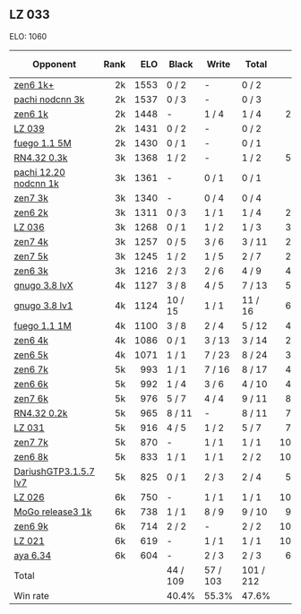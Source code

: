 ## LZ 033 ##

ELO: 1060

Opponent | Rank | ELO | Black | Write | Total | Win rate
---------|-----:|----:|-------|-------|-------|-------:
[zen6 1k+](zen6%201k+.md) | 2k | 1553 | 0 / 2 | - | 0 / 2 | 0.0%
[pachi nodcnn 3k](pachi%20nodcnn%203k.md) | 2k | 1537 | 0 / 3 | - | 0 / 3 | 0.0%
[zen6 1k](zen6%201k.md) | 2k | 1448 | - | 1 / 4 | 1 / 4 | 25.0%
[LZ 039](LZ%20039.md) | 2k | 1431 | 0 / 2 | - | 0 / 2 | 0.0%
[fuego 1.1 5M](fuego%201.1%205M.md) | 2k | 1430 | 0 / 1 | - | 0 / 1 | 0.0%
[RN4.32 0.3k](RN4.32%200.3k.md) | 3k | 1368 | 1 / 2 | - | 1 / 2 | 50.0%
[pachi 12.20 nodcnn 1k](pachi%2012.20%20nodcnn%201k.md) | 3k | 1361 | - | 0 / 1 | 0 / 1 | 0.0%
[zen7 3k](zen7%203k.md) | 3k | 1340 | - | 0 / 4 | 0 / 4 | 0.0%
[zen6 2k](zen6%202k.md) | 3k | 1311 | 0 / 3 | 1 / 1 | 1 / 4 | 25.0%
[LZ 036](LZ%20036.md) | 3k | 1268 | 0 / 1 | 1 / 2 | 1 / 3 | 33.3%
[zen7 4k](zen7%204k.md) | 3k | 1257 | 0 / 5 | 3 / 6 | 3 / 11 | 27.3%
[zen7 5k](zen7%205k.md) | 3k | 1245 | 1 / 2 | 1 / 5 | 2 / 7 | 28.6%
[zen6 3k](zen6%203k.md) | 3k | 1216 | 2 / 3 | 2 / 6 | 4 / 9 | 44.4%
[gnugo 3.8 lvX](gnugo%203.8%20lvX.md) | 4k | 1127 | 3 / 8 | 4 / 5 | 7 / 13 | 53.8%
[gnugo 3.8 lv1](gnugo%203.8%20lv1.md) | 4k | 1124 | 10 / 15 | 1 / 1 | 11 / 16 | 68.8%
[fuego 1.1 1M](fuego%201.1%201M.md) | 4k | 1100 | 3 / 8 | 2 / 4 | 5 / 12 | 41.7%
[zen6 4k](zen6%204k.md) | 4k | 1086 | 0 / 1 | 3 / 13 | 3 / 14 | 21.4%
[zen6 5k](zen6%205k.md) | 4k | 1071 | 1 / 1 | 7 / 23 | 8 / 24 | 33.3%
[zen6 7k](zen6%207k.md) | 5k | 993 | 1 / 1 | 7 / 16 | 8 / 17 | 47.1%
[zen6 6k](zen6%206k.md) | 5k | 992 | 1 / 4 | 3 / 6 | 4 / 10 | 40.0%
[zen7 6k](zen7%206k.md) | 5k | 976 | 5 / 7 | 4 / 4 | 9 / 11 | 81.8%
[RN4.32 0.2k](RN4.32%200.2k.md) | 5k | 965 | 8 / 11 | - | 8 / 11 | 72.7%
[LZ 031](LZ%20031.md) | 5k | 916 | 4 / 5 | 1 / 2 | 5 / 7 | 71.4%
[zen7 7k](zen7%207k.md) | 5k | 870 | - | 1 / 1 | 1 / 1 | 100.0%
[zen6 8k](zen6%208k.md) | 5k | 833 | 1 / 1 | 1 / 1 | 2 / 2 | 100.0%
[DariushGTP3.1.5.7 lv7](DariushGTP3.1.5.7%20lv7.md) | 5k | 825 | 0 / 1 | 2 / 3 | 2 / 4 | 50.0%
[LZ 026](LZ%20026.md) | 6k | 750 | - | 1 / 1 | 1 / 1 | 100.0%
[MoGo release3 1k](MoGo%20release3%201k.md) | 6k | 738 | 1 / 1 | 8 / 9 | 9 / 10 | 90.0%
[zen6 9k](zen6%209k.md) | 6k | 714 | 2 / 2 | - | 2 / 2 | 100.0%
[LZ 021](LZ%20021.md) | 6k | 619 | - | 1 / 1 | 1 / 1 | 100.0%
[aya 6.34](aya%206.34.md) | 6k | 604 | - | 2 / 3 | 2 / 3 | 66.7%
Total | | | 44 / 109 | 57 / 103 | 101 / 212 | 
Win rate| | | 40.4% | 55.3% | 47.6% | 
